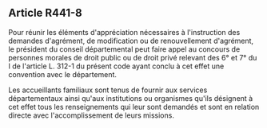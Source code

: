 ## Article R441-8

Pour réunir les éléments d'appréciation nécessaires à l'instruction des demandes d'agrément, de modification
ou de renouvellement d'agrément, le président du conseil départemental peut faire appel au concours de
personnes morales de droit public ou de droit privé relevant des 6° et 7° du I de l'article L. 312-1 du présent
code ayant conclu à cet effet une convention avec le département.

Les accueillants familiaux sont tenus de fournir aux services départementaux ainsi qu'aux institutions ou
organismes qu'ils désignent à cet effet tous les renseignements qui leur sont demandés et sont en relation
directe avec l'accomplissement de leurs missions.


